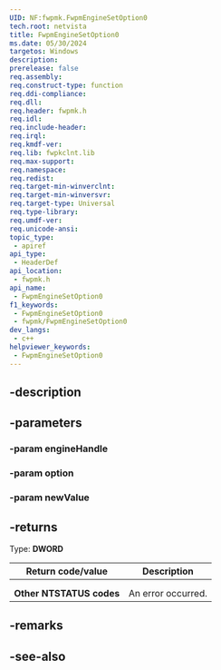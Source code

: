 ```yaml
---
UID: NF:fwpmk.FwpmEngineSetOption0
tech.root: netvista
title: FwpmEngineSetOption0
ms.date: 05/30/2024
targetos: Windows
description: 
prerelease: false
req.assembly: 
req.construct-type: function
req.ddi-compliance: 
req.dll: 
req.header: fwpmk.h
req.idl: 
req.include-header: 
req.irql: 
req.kmdf-ver: 
req.lib: fwpkclnt.lib
req.max-support: 
req.namespace: 
req.redist: 
req.target-min-winverclnt: 
req.target-min-winversvr: 
req.target-type: Universal
req.type-library: 
req.umdf-ver: 
req.unicode-ansi: 
topic_type:
 - apiref
api_type:
 - HeaderDef
api_location:
 - fwpmk.h
api_name:
 - FwpmEngineSetOption0
f1_keywords:
 - FwpmEngineSetOption0
 - fwpmk/FwpmEngineSetOption0
dev_langs:
 - c++
helpviewer_keywords:
 - FwpmEngineSetOption0
---
```


## -description

## -parameters

### -param engineHandle

### -param option

### -param newValue

## -returns

Type: **DWORD**

| Return code/value | Description |
| --- | --- |
|  |  |
|  |  |
| **Other NTSTATUS codes** | An error occurred. |

## -remarks

## -see-also
